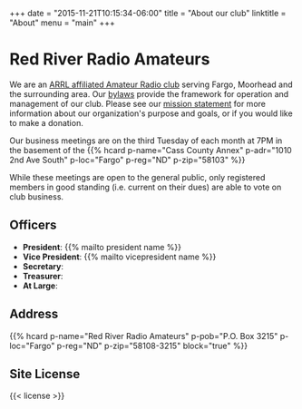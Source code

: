 +++
date = "2015-11-21T10:15:34-06:00"
title = "About our club"
linktitle = "About"
menu = "main"
+++

# Red River Radio Amateurs

We are an [ARRL affiliated Amateur Radio
club](http://www.arrl.org/Groups/view/red-river-radio-amateurs-inc/type:club)
serving Fargo, Moorhead and the surrounding area. Our [bylaws](/about/bylaws/)
provide the framework for operation and management of our club. Please see
our [mission statement](/about/mission/) for more information about our organization's
purpose and goals, or if you would like to make a donation.

Our business meetings are on the third Tuesday of each month at 7PM in the
basement of the {{% hcard p-name="Cass County Annex" p-adr="1010 2nd Ave South" p-loc="Fargo" p-reg="ND" p-zip="58103" %}}

While these meetings are open to the general public, only registered members
in good standing (i.e. current on their dues) are able to vote on club
business.

## Officers

* **President**: {{% mailto president name %}}
* **Vice President**: {{% mailto vicepresident name %}}
* **Secretary**:
* **Treasurer**:
* **At Large**:

## Address

{{% hcard p-name="Red River Radio Amateurs" p-pob="P.O. Box 3215"
p-loc="Fargo" p-reg="ND" p-zip="58108-3215" block="true" %}}

<a href="#license"></a>
## Site License

{{< license >}}
